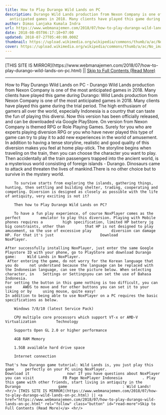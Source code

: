 ```yaml
---
title: How to Play Durango Wild Lands on PC
description: Durango Wild Lands production from Nexon Company is one of the most
  anticipated games in 2018. Many clients have played this game during
author: Dimas Lanjaka Kumala Indra
url: https://www.webmanajemen.com/2018/07/how-to-play-durango-wild-lands-on-pc.html
date: 2018-08-05T06:17:10+07:00
updated: 2018-07-27T05:40:00.000Z
thumbnail: https://upload.wikimedia.org/wikipedia/commons/thumb/a/ac/No_image_available.svg/2048px-No_image_available.svg.png
cover: https://upload.wikimedia.org/wikipedia/commons/thumb/a/ac/No_image_available.svg/2048px-No_image_available.svg.png
---
```


<hr/> [THIS SITE IS MIRROR](https://www.webmanajemen.com/2018/07/how-to-play-durango-wild-lands-on-pc.html) || <a href="https://www.webmanajemen.com/2018/07/how-to-play-durango-wild-lands-on-pc.html" rel="follow" class="button" id="read-more">Skip to Full Contents (Read More)</a> <hr/> How to Play Durango Wild Lands on PC - Durango Wild Lands production from Nexon Company is one of the most anticipated games in 2018. Many clients have played this game during Durango: Wild Lands production from Nexon Company is one of the most anticipated games in 2018. Many clients have played this game during the trial period. The high enthusiasm of gamers all over the world, especially Indonesia is a country that can taste the fun of playing this diversi. Now this version has been officially released, and can be downloaded via Google PlayStore. 
On version from Nexon Company is themed RPG or Role Playing Games. Surely for you who are experts playing diversion RPG or you who have never played this type of game can try to play it to add new experiences in the world of amusement. In addition to having a tense storyline, realistic and good quality of this diversion makes you feel at home play-stick. 
    The storyline begins when traveling on the train, then you can choose the     character you want to play. Then accidentally all the train passengers     trapped into the ancient world, is a mysterious world consisting of foreign     islands - Durango. Dinosaurs came to attack and threaten the lives of     mankind.There is no other choice but to survive in the mystery world. 
    
        To survive starts from exploring the islands, gathering things,         hunting, then settling and building shelter, trading, cooperating and         competing. Diversion is designed as closely as possible with the life         of antiquity, very exciting is not it?     
    
        Then how to Play Durango Wild Lands on PC?    
    
        To have a fun play experience, of course NoxPlayer comes as the perfect         emulator to play this diversion. Playing with Mobile phones requires a         high specification, limited HP battery jg big constraints, other than         that HP is not designed to play amusement, so the use of excessive play         diversion can damage HP. For that it's just                     Download                 NoxPlayer.     

    After successfully installing NoxPlayer, just enter the same Google     Playstore ID with your phone, go to PlayStore and download Durango game:     Wild Lands in NoxPlayer. 
     After entering the game, do not worry for the Korean language that you do     not understand because the language can be replaced with the Indonesian language, can see the picture below. When selecting character, in    Settings or Settingsyou can set the use of Bahasa     Indonesia. 
    For setting the button in this game nothing is too difficult, you can use     AWDS to move and for other buttons you can set it to your liking or by     using mouse, quite easy! 
    In addition to being able to use NoxPlayer on a PC requires the basic     specifications as below. 
    
        Windows 7/8/10 (latest Service Pack)     
    
        CPU multiple core processors which support VT-x or AMD-V Virtualization         Technology     
    
        Supports Open GL 2.0 or higher performance     
    
        4GB RAM Memory     
    
        1.5GB available hard drive space     
    
        Internet connection     

    That's how Durango game tutorial: Wild Lands is, you just play this game     perfectly on your PC using NoxPlayer.                         Download it                 now! If you have questions about NoxPlayer you can visit             FB Page NoxPlayer Indonesia         . Play this game with other friends, start living in antiquity in the                         Durango                 game                         : Wild Lands! <hr/> [THIS SITE IS MIRROR](https://www.webmanajemen.com/2018/07/how-to-play-durango-wild-lands-on-pc.html) || <a href="https://www.webmanajemen.com/2018/07/how-to-play-durango-wild-lands-on-pc.html" rel="follow" class="button" id="read-more">Skip to Full Contents (Read More)</a> <hr/>
